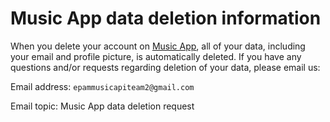 # Music App data deletion information

When you delete your account on [Music App](https://www.epam-music.pp.ua/admin), all of your data, including your email and profile picture, is automatically deleted.
If you have any questions and/or requests regarding deletion of your data, please email us:

Email address: `epammusicapiteam2@gmail.com`

Email topic: Music App data deletion request
